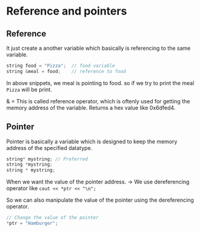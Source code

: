# Reference and pointers

## Reference

It just create a another variable which basically is referencing to the same variable.

```C++
string food = "Pizza";  // food variable
string &meal = food;    // reference to food
```

In above snippets, we meal is pointing to food. so if we try to print the meal `Pizza` will be print.

& = This is called reference operator, which is oftenly used for getting the memory address of the variable.
Returns a hex value like 0x6dfed4.

## Pointer

Pointer is basically a variable which is designed to keep the memory address of the specified datatype.

```c++
string* mystring; // Preferred
string *mystring;
string * mystring;
```

When we want the value of the pointer address.
-> We use dereferencing operator like `cout << *ptr << "\n";`

So we can also manipulate the value of the pointer using the dereferencing operator.

```c++
// Change the value of the pointer
*ptr = "Hamburger";
```
